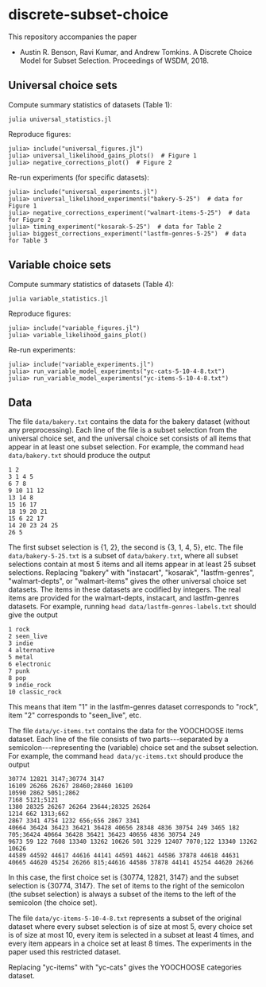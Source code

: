 # discrete-subset-choice

This repository accompanies the paper

- Austin R. Benson, Ravi Kumar, and Andrew Tomkins. A Discrete Choice Model for Subset Selection. Proceedings of WSDM, 2018.

## Universal choice sets

Compute summary statistics of datasets (Table 1):
```
julia universal_statistics.jl
```

Reproduce figures:
```
julia> include("universal_figures.jl")
julia> universal_likelihood_gains_plots()  # Figure 1
julia> negative_corrections_plot()  # Figure 2
```

Re-run experiments (for specific datasets):
```
julia> include("universal_experiments.jl")
julia> universal_likelihood_experiments("bakery-5-25")  # data for Figure 1
julia> negative_corrections_experiment("walmart-items-5-25")  # data for Figure 2
julia> timing_experiment("kosarak-5-25")  # data for Table 2
julia> biggest_corrections_experiment("lastfm-genres-5-25")  # data for Table 3
```

## Variable choice sets

Compute summary statistics of datasets (Table 4):
```
julia variable_statistics.jl
```

Reproduce figures:
```
julia> include("variable_figures.jl")
julia> variable_likelihood_gains_plot()
```

Re-run experiments:
```
julia> include("variable_experiments.jl")
julia> run_variable_model_experiments("yc-cats-5-10-4-8.txt")
julia> run_variable_model_experiments("yc-items-5-10-4-8.txt")
```

## Data

The file `data/bakery.txt` contains the data for the bakery dataset (without any preprocessing).
Each line of the file is a subset selection from the universal choice set, and the universal choice set consists of all items that appear in at least one subset selection.
For example, the command `head data/bakery.txt` should produce the output
```
1 2
3 1 4 5
6 7 8
9 10 11 12
13 14 8
15 16 17
18 19 20 21
15 6 22 17
14 20 23 24 25
26 5
```
The first subset selection is {1, 2}, the second is {3, 1, 4, 5}, etc.
The file `data/bakery-5-25.txt` is a subset of `data/bakery.txt`, where all subset selections contain at most 5 items and all items appear in at least 25 subset selections.
Replacing "bakery" with "instacart", "kosarak", "lastfm-genres", "walmart-depts", or "walmart-items" gives the other universal choice set datasets.
The items in these datasets are codified by integers.
The real items are provided for the walmart-depts, instacart, and lastfm-genres datasets.
For example, running `head data/lastfm-genres-labels.txt` should give the output
```
1 rock
2 seen_live
3 indie
4 alternative
5 metal
6 electronic
7 punk
8 pop
9 indie_rock
10 classic_rock
```
This means that item "1" in the lastfm-genres dataset corresponds to "rock", item "2" corresponds to "seen_live", etc.

The file `data/yc-items.txt` contains the data for the YOOCHOOSE items dataset.
Each line of the file consists of two parts---separated by a semicolon---representing the (variable) choice set and the subset selection.
For example, the command `head data/yc-items.txt` should produce the output
```
30774 12821 3147;30774 3147
16109 26266 26267 28460;28460 16109
10590 2862 5051;2862
7168 5121;5121
1380 28325 26267 26264 23644;28325 26264
1214 662 1313;662
2867 3341 4754 1232 656;656 2867 3341
40664 36424 36423 36421 36428 40656 28348 4836 30754 249 3465 182 705;36424 40664 36428 36421 36423 40656 4836 30754 249
9673 59 122 7608 13340 13262 10626 501 3229 12407 7070;122 13340 13262 10626
44589 44592 44617 44616 44141 44591 44621 44586 37878 44618 44631 40665 44620 45254 26266 815;44616 44586 37878 44141 45254 44620 26266
```
In this case, the first choice set is {30774, 12821, 3147} and the subset selection is {30774, 3147}.
The set of items to the right of the semicolon (the subset selection) is always a subset of the items to the left of the semicolon (the choice set).

The file `data/yc-items-5-10-4-8.txt` represents a subset of the original dataset where every subset selection is of
size at most 5, every choice set is of size at most 10, every item is selected in a subset at least 4 times, and every
item appears in a choice set at least 8 times.
The experiments in the paper used this restricted dataset.

Replacing "yc-items" with "yc-cats" gives the YOOCHOOSE categories dataset.




